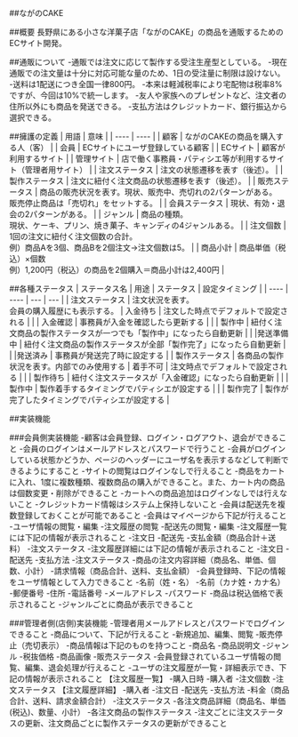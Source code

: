 ##ながのCAKE

##概要
長野県にある小さな洋菓子店「ながのCAKE」の商品を通販するためのECサイト開発。

##通販について
-通販では注文に応じて製作する受注生産型としている。
-現在通販での注文量は十分に対応可能な量のため、1日の受注量に制限は設けない。
-送料は1配送につき全国一律800円。
-本来は軽減税率により宅配物は税率8%ですが、今回は10%で統一します。
-友人や家族へのプレゼントなど、注文者の住所以外にも商品を発送できる。
-支払方法はクレジットカード、銀行振込から選択できる。

##擁護の定義
|  用語  |  意味  |
| ---- | ---- |
|  顧客  |  ながのCAKEの商品を購入する人（客）  |
|  会員  |  ECサイトにユーザ登録している顧客  |
|  ECサイト  |  顧客が利用するサイト  |
|  管理サイト  |  店で働く事務員・パティシエ等が利用するサイト（管理者用サイト）  |
|  注文ステータス  |  注文の状態遷移を表す（後述）。  |
|  製作ステータス  |  注文に紐付く注文商品の状態遷移を表す（後述）。  |
|  販売ステータス  |  商品の販売状況を表す。現状、販売中、売切れの2パターンがある。<br>販売停止商品は「売切れ」をセットする。  |
|  会員ステータス  |  現状、有効・退会の2パターンがある。  |
|  ジャンル  |  商品の種類。<br>現状、ケーキ、プリン、焼き菓子、キャンディの4ジャンルある。  |
|  注文個数  |  1回の注文に紐付く注文個数の合計。<br>例）商品Aを3個、商品Bを2個注文→注文個数は5。  |
|  商品小計  |  商品単価（税込）×個数<br>例）1,200円（税込）の商品を2個購入＝商品小計は2,400円  |

##各種ステータス
|  ステータス名  |  用途  |  ステータス  |  設定タイミング  |
| ---- | ---- | --- | --- |
|  注文ステータス  |  注文状況を表す。<br>会員の購入履歴にも表示する。  |  入金待ち  |  注文した時点でデフォルトで設定される  |
|        |  入金確認   |  事務員が入金を確認したら更新する  |
|        |  製作中  |  紐付く注文商品の製作ステータスが一つでも「製作中」になったら自動更新  |
|        |発送準備中  |  紐付く注文商品の製作ステータスが全部「製作完了」になったら自動更新  |
|        |発送済み  |  事務員が発送完了時に設定する  |
|  製作ステータス  |  各商品の製作状況を表す。内部でのみ使用する  |  着手不可  |  注文時点でデフォルトで設定される  |
|        |  製作待ち  |  紐付く注文ステータスが「入金確認」になったら自動更新  |
|        |  製作中  |  製作着手するタイミングでパティシエが設定する  |
|        |  製作完了  |  製作が完了したタイミングでパティシエが設定する  |

##実装機能

###会員側実装機能
-顧客は会員登録、ログイン・ログアウト、退会ができること
-会員のログインはメールアドレスとパスワードで行うこと
-会員がログインしている状態かどうか、ページのヘッダーにユーザ名を表示するなどして判断できるようにすること
-サイトの閲覧はログインなしで行えること
-商品をカートに入れ、1度に複数種類、複数商品の購入ができること。また、カート内の商品は個数変更・削除ができること
-カートへの商品追加はログインなしでは行えないこと
-クレジットカード情報はシステム上保持しないこと
-会員は配送先を複数登録しておくことが可能であること
-会員はマイページから下記が行えること
  -ユーザ情報の閲覧・編集
  -注文履歴の閲覧
  -配送先の閲覧・編集
-注文履歴一覧には下記の情報が表示されること
  -注文日
  -配送先
  -支払金額（商品合計＋送料）
  -注文ステータス
-注文履歴詳細には下記の情報が表示されること
  -注文日
  -配送先
  -支払方法
  -注文ステータス
  -商品の注文内容詳細（商品名、単価、個数、小計）
  -請求情報（商品合計、送料、支払金額）
-会員登録時、下記の情報をユーザ情報として入力できること
  -名前（姓・名）
  -名前（カナ姓・カナ名）
  -郵便番号
  -住所
  -電話番号
  -メールアドレス
  -パスワード
-商品は税込価格で表示されること
-ジャンルごとに商品が表示できること

###管理者側(店側)実装機能
-管理者用メールアドレスとパスワードでログインできること
-商品について、下記が行えること
  -新規追加、編集、閲覧
  -販売停止（売切表示）
-商品情報は下記のものを持つこと
  -商品名
  -商品説明文
  -ジャンル
  -税抜価格
  -商品画像
  -販売ステータス
-会員登録されているユーザ情報の閲覧、編集、退会処理が行えること
-ユーザの注文履歴が一覧・詳細表示でき、下記の情報が表示されること
【注文履歴一覧】
  -購入日時
  -購入者
  -注文個数
  -注文ステータス
【注文履歴詳細】
  -購入者
  -注文日
  -配送先
  -支払方法
  -料金（商品合計、送料、請求金額合計）
  -注文ステータス
  -各注文商品詳細（商品名、単価(税込)、数量、小計）
  -各注文商品の製作ステータス
  -注文ごとに注文ステータスの更新、注文商品ごとに製作ステータスの更新ができること